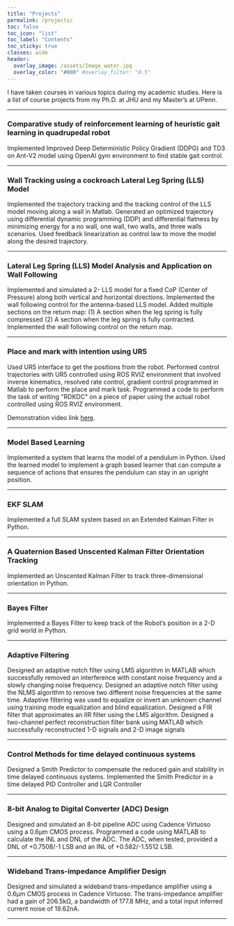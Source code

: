 ```yaml
---
title: "Projects"
permalink: /projects/
toc: false
toc_icon: "list"
toc_label: "Contents"
toc_sticky: true
classes: wide
header:
  overlay_image: /assets/Image_water.jpg
  overlay_color: "#000" #overlay_filter: "0.5"
---
```

I have taken courses in various topics during my academic studies. Here is a list of course projects from my Ph.D. at JHU and my Master’s at UPenn.

---

### Comparative study of reinforcement learning of heuristic gait learning in quadrupedal robot
Implemented Improved Deep Deterministic Policy Gradient (DDPG) and TD3 on Ant-V2 model using OpenAI gym environment to find stable gait control.

---

### Wall Tracking using a cockroach Lateral Leg Spring (LLS) Model
Implemented the trajectory tracking and the tracking control of the LLS model moving along a wall in Matlab. Generated an optimized trajectory using differential dynamic programming (DDP) and differential flatness by minimizing energy for a no wall, one wall, two walls, and three walls scenarios. Used feedback linearization as control law to move the model along the desired trajectory.

---

### Lateral Leg Spring (LLS) Model Analysis and Application on Wall Following
Implemented and simulated a 2- LLS model for a fixed CoP (Center of Pressure) along both vertical and horizontal directions. Implemented the wall following control for the antenna-based LLS model. Added multiple sections on the return map: (1) A section when the leg spring is fully compressed (2) A section when the leg spring is fully contracted. Implemented the wall following control on the return map.

---

### Place and mark with intention using UR5
Used UR5 interface to get the positions from the robot. Performed control trajectories with UR5 controlled using ROS RVIZ environment that involved inverse kinematics, resolved rate control, gradient control programmed in Matlab to perform the place and mark task. Programmed a code to perform the task of writing "RDKDC" on a piece of paper using the actual robot controlled using ROS RVIZ environment.

Demonstration video link [here](https://www.youtube.com/watch?v=aduOeCUExFI).

---

### Model Based Learning
Implemented a system that learns the model of a pendulum in Python. Used the learned model to implement a graph based learner that can compute a sequence of actions that ensures the pendulum can stay in an upright position.

---

### EKF SLAM
Implemented a full SLAM system based on an Extended Kalman Filter in Python.

---

### A Quaternion Based Unscented Kalman Filter Orientation Tracking
Implemented an Unscented Kalman Filter to track three-dimensional orientation in Python.

---

### Bayes Filter
Implemented a Bayes Filter to keep track of the Robot’s position in a 2-D grid world in Python.

---

### Adaptive Filtering
 Designed an adaptive notch filter using LMS algorithm in MATLAB which successfully removed an interference with constant noise frequency and a slowly changing noise frequency. Designed an adaptive notch filter using the NLMS algorithm to remove two different noise frequencies at the same time. Adaptive filtering was used to equalize or invert an unknown channel using training mode equalization and blind equalization. Designed a FIR filter that approximates an IIR filter using the LMS algorithm. Designed a two-channel perfect reconstruction filter bank using MATLAB which successfully reconstructed 1-D signals and 2-D image signals

---

### Control Methods for time delayed continuous systems
Designed a Smith Predictor to compensate the reduced gain and stability in time delayed continuous systems. Implemented the Smith Predictor in a time delayed PID Controller and LQR Controller

---

### 8-bit Analog to Digital Converter (ADC) Design
Designed and simulated an 8-bit pipeline ADC using Cadence Virtuoso using a 0.6µm CMOS process. Programmed a code using MATLAB to calculate the INL and DNL of the ADC. The ADC, when tested, provided a DNL of +0.7508/-1 LSB and an INL of +0.582/-1.5512 LSB.

---

### Wideband Trans-impedance Amplifier Design
Designed and simulated a wideband trans-impedance amplifier using a 0.6µm CMOS process in Cadence Virtuoso. The trans-impedance amplifier had a gain of 206.5kΩ, a bandwidth of 177.8 MHz, and a total input inferred current noise of 19.62nA.

---
